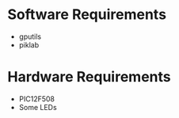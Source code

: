Software Requirements
=====================
 - gputils
 - piklab

Hardware Requirements
=====================
 - PIC12F508
 - Some LEDs
